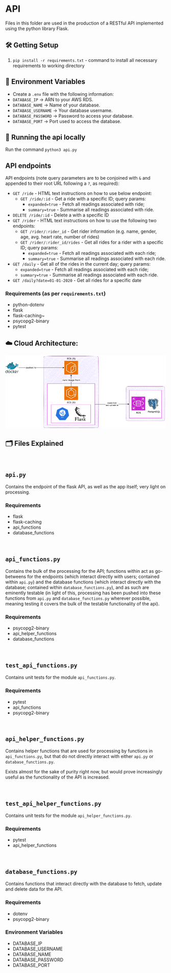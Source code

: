 # API
Files in this folder are used in the production of a RESTful API implemented using the python library Flask.

## :hammer_and_wrench: Getting Setup

1. `pip install -r requirements.txt` - command to install all necessary requirements to working directory

## 🔐 Environment Variables
- Create a `.env` file with the following information:
- `DATABASE_IP` -> ARN to your AWS RDS.
- `DATABASE_NAME` -> Name of your database.
- `DATABASE_USERNAME` -> Your database username.
- `DATABASE_PASSWORD` -> Password to access your database.
- `DATABASE_PORT` -> Port used to access the database.

## 🏃 Running the api locally

Run the command `python3 api.py`

## API endpoints

API endpoints (note query parameters are to be conjoined with `&` and appended to their root URL following a `?`, as required):
 - `GET /ride` - HTML text instructions on how to use below endpoint:
    - `GET /ride/:id` - Get a ride with a specific ID; query params:
        - `expanded=true` - Fetch all readings associated with ride;
        - `summary=true` - Summarise all readings associated with ride.
 - `DELETE /ride/:id` - Delete a with a specific ID
 - `GET /rider` - HTML text instructions on how to use the following two endpoints:
    - `GET /rider/:rider_id` - Get rider information (e.g. name, gender, age, avg. heart rate, number of rides)
    - `GET /rider/:rider_id/rides` - Get all rides for a rider with a specific ID; query params:
        - `expanded=true` - Fetch all readings associated with each ride;
        - `summary=true` - Summarise all readings associated with each ride.
 - `GET /daily` - Get all of the rides in the current day; query params:
    - `expanded=true` - Fetch all readings associated with each ride;
    - `summary=true` - Summarise all readings associated with each ride.
 - `GET /daily?date=01-01-2020` - Get all rides for a specific date

### Requirements (as per `requirements.txt`)
- python-dotenv
- flask
- flask-caching~
- psycopg2-binary
- pytest

## ☁️ Cloud Architecture:

![API Architecture Diagram](../diagrams/Deloton_API_Architecture_diagram.png)

## :card_index_dividers: Files Explained
<br>

 ## `api.py`
 Contains the endpoint of the flask API, as well as the app itself; very light on processing.

 ### Requirements
 - flask
 - flask-caching
 - api_functions
 - database_functions

<br>

 ## `api_functions.py`
 Contains the bulk of the processing for the API; functions within act as go-betweens for the endpoints (which interact directly with users; contained within `api.py`) and the database functions (which interact directly with the database; contained within `database_functions.py`), and as such are eminently testable (in light of this, processing has been pushed into these functions from `api.py` and `database_functions.py` wherever possible, meaning testing it covers the bulk of the testable functionality of the api).

 ### Requirements
 - psycopg2-binary
 - api_helper_functions
 - database_functions

<br>

 ## `test_api_functions.py`
 Contains unit tests for the module `api_functions.py`.

 ### Requirements
 - pytest
 - api_functions
 - psycopg2-binary

<br>

 ## `api_helper_functions.py`
 Contains helper functions that are used for processing by functions in `api_functions.py`, but that do not directly interact with either `api.py` or `database_functions.py`.

 Exists almost for the sake of purity right now, but would prove increasingly useful as the functionality of the API is increased.

<br>

 ## `test_api_helper_functions.py`
 Contains unit tests for the module `api_helper_functions.py`.

 ### Requirements
 - pytest
 - api_helper_functions

<br>

## `database_functions.py`
Contains functions that interact directly with the database to fetch, update and delete data for the API.

### Requirements
- dotenv
- psycopg2-binary

### Environment Variables
- DATABASE_IP
- DATABASE_USERNAME
- DATABASE_NAME
- DATABASE_PASSWORD
- DATABASE_PORT
